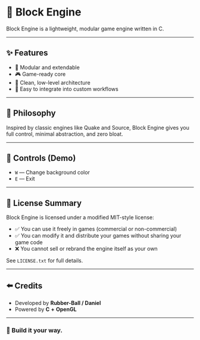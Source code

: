 # 🧱 Block Engine

Block Engine is a lightweight, modular game engine written in C.

---

## ✨ Features

- 🧩 Modular and extendable
- 🎮 Game-ready core
- 🧼 Clean, low-level architecture
- 🚀 Easy to integrate into custom workflows

---

## 🧠 Philosophy

Inspired by classic engines like Quake and Source, Block Engine gives you full control, minimal abstraction, and zero bloat.

---

## 🎯 Controls (Demo)

- `W` — Change background color
- `E` — Exit

---

## 📜 License Summary

Block Engine is licensed under a modified MIT-style license:

- ✅ You can use it freely in games (commercial or non-commercial)
- ✅ You can modify it and distribute your games without sharing your game code
- ❌ You cannot sell or rebrand the engine itself as your own

See `LICENSE.txt` for full details.

---

## ⬅️ Credits

- Developed by **Rubber-Ball / Daniel**
- Powered by **C** **+** **OpenGL**

---

### 🧱 Build it your way.

